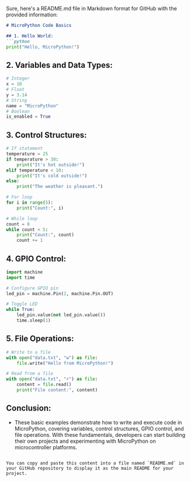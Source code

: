 Sure, here's a README.md file in Markdown format for GitHub with the provided information:

```markdown
# MicroPython Code Basics

## 1. Hello World:
```python
print("Hello, MicroPython!")
```

## 2. Variables and Data Types:
```python
# Integer
x = 10
# Float
y = 3.14
# String
name = "MicroPython"
# Boolean
is_enabled = True
```

## 3. Control Structures:
```python
# If statement
temperature = 25
if temperature > 30:
    print("It's hot outside!")
elif temperature < 10:
    print("It's cold outside!")
else:
    print("The weather is pleasant.")

# For loop
for i in range(5):
    print("Count:", i)

# While loop
count = 0
while count < 5:
    print("Count:", count)
    count += 1
```

## 4. GPIO Control:
```python
import machine
import time

# Configure GPIO pin
led_pin = machine.Pin(2, machine.Pin.OUT)

# Toggle LED
while True:
    led_pin.value(not led_pin.value())
    time.sleep(1)
```

## 5. File Operations:
```python
# Write to a file
with open("data.txt", "w") as file:
    file.write("Hello from MicroPython!")

# Read from a file
with open("data.txt", "r") as file:
    content = file.read()
    print("File content:", content)
```

## Conclusion:
- These basic examples demonstrate how to write and execute code in MicroPython, covering variables, control structures, GPIO control, and file operations. With these fundamentals, developers can start building their own projects and experimenting with MicroPython on microcontroller platforms.
```

You can copy and paste this content into a file named `README.md` in your GitHub repository to display it as the main README for your project.